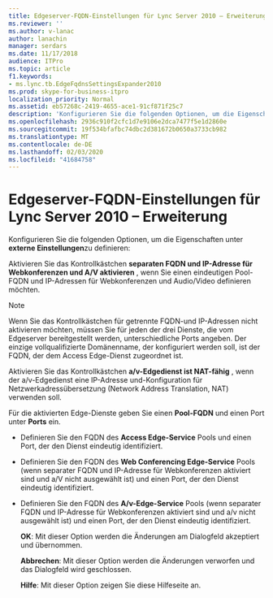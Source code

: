 ```yaml
---
title: Edgeserver-FQDN-Einstellungen für Lync Server 2010 – Erweiterung
ms.reviewer: ''
ms.author: v-lanac
author: lanachin
manager: serdars
ms.date: 11/17/2018
audience: ITPro
ms.topic: article
f1.keywords:
- ms.lync.tb.EdgeFqdnsSettingsExpander2010
ms.prod: skype-for-business-itpro
localization_priority: Normal
ms.assetid: eb57268c-2419-4655-ace1-91cf871f25c7
description: 'Konfigurieren Sie die folgenden Optionen, um die Eigenschaften unter externe Einstellungen zu definieren:'
ms.openlocfilehash: 2936c910f2cfc1d7e9106e2dca7477f5e1d2860e
ms.sourcegitcommit: 19f534bfafbc74dbc2d381672b0650a3733cb982
ms.translationtype: MT
ms.contentlocale: de-DE
ms.lasthandoff: 02/03/2020
ms.locfileid: "41684758"
---
```

# <a name="edge-server-fqdn-settings-expander-for-lync-server-2010"></a>Edgeserver-FQDN-Einstellungen für Lync Server 2010 – Erweiterung
 
Konfigurieren Sie die folgenden Optionen, um die Eigenschaften unter **externe Einstellungen**zu definieren:
  
Aktivieren Sie das Kontrollkästchen **separaten FQDN und IP-Adresse für Webkonferenzen und A/V aktivieren** , wenn Sie einen eindeutigen Pool-FQDN und IP-Adressen für Webkonferenzen und Audio/Video definieren möchten.
  
> [!NOTE]
> Wenn Sie das Kontrollkästchen für getrennte FQDN-und IP-Adressen nicht aktivieren möchten, müssen Sie für jeden der drei Dienste, die vom Edgeserver bereitgestellt werden, unterschiedliche Ports angeben. Der einzige vollqualifizierte Domänenname, der konfiguriert werden soll, ist der FQDN, der dem Access Edge-Dienst zugeordnet ist. 
  
Aktivieren Sie das Kontrollkästchen **a/v-Edgedienst ist NAT-fähig** , wenn der a/v-Edgedienst eine IP-Adresse und-Konfiguration für Netzwerkadressübersetzung (Network Address Translation, NAT) verwenden soll.
  
Für die aktivierten Edge-Dienste geben Sie einen **Pool-FQDN** und einen Port unter **Ports** ein.
  
- Definieren Sie den FQDN des **Access Edge-Service** Pools und einen Port, der den Dienst eindeutig identifiziert.
    
- Definieren Sie den FQDN des **Web Conferencing Edge-Service** Pools (wenn separater FQDN und IP-Adresse für Webkonferenzen aktiviert sind und a/V nicht ausgewählt ist) und einen Port, der den Dienst eindeutig identifiziert.
    
- Definieren Sie den FQDN des **A/v-Edge-Service** Pools (wenn separater FQDN und IP-Adresse für Webkonferenzen aktiviert sind und a/v nicht ausgewählt ist) und einen Port, der den Dienst eindeutig identifiziert.
    
  **OK**: Mit dieser Option werden die Änderungen am Dialogfeld akzeptiert und übernommen.
  
  **Abbrechen**: Mit dieser Option werden die Änderungen verworfen und das Dialogfeld wird geschlossen.
  
  **Hilfe**: Mit dieser Option zeigen Sie diese Hilfeseite an.
  

